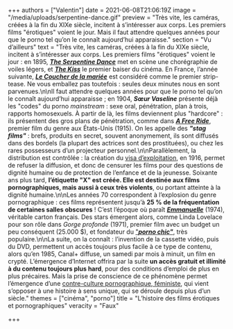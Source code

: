+++
authors = ["Valentin"]
date = 2021-06-08T21:06:19Z
image = "/media/uploads/serpentine-dance.gif"
preview = "Très vite, les caméras, créées à la fin du XIXe siècle, incitent à s’intéresser aux corps. Les premiers films \"érotiques\" voient le jour. Mais il faut attendre quelques années pour que le porno tel qu’on le connaît aujourd’hui apparaisse."
section = "Vu d’ailleurs"
text = "Très vite, les caméras, créées à la fin du XIXe siècle, incitent à s’intéresser aux corps. Les premiers films \"érotiques\" voient le jour&nbsp;: en 1895, [**_The Serpentine Dance_**](https://www.youtube.com/watch?v=8zkXb4aWVZs) met en scène une chorégraphie de voiles légers, et [**_The Kiss_**](https://www.youtube.com/watch?v=IUyTcpvTPu0) le premier baiser du cinéma. En France, l’année suivante, [___Le Coucher de la mariée___](https://www.youtube.com/watch?v=gpLbQY-aycE) est considéré comme le premier strip-tease. Ne vous emballez pas toutefois&nbsp;: seules deux minutes nous en sont parvenues.\n\nIl faut attendre quelques années pour que le porno tel qu’on le connaît aujourd’hui apparaisse&nbsp;; en 1904, ___Sœur Vaseline___ présente déjà les \"codes\" du porno _mainstream_&nbsp;: sexe oral, pénétration, plan à trois, rapports homosexuels. À partir de là, les films deviennent plus \"hardcore\"&nbsp;: ils présentent des gros plans de pénétration, comme dans [**_A Free Ride_**](https://commons.wikimedia.org/wiki/File:A_Free_Ride_(1915).ogv), premier film du genre aux États-Unis (1915). On les appelle des **_\"stag films\"_**&nbsp;: brefs, produits en secret, souvent anonymement, ils sont diffusés dans des bordels (la plupart des actrices sont des prostituées), ou chez les rares possesseurs d’un projecteur personnel.\n\nParallèlement, la distribution est contrôlée&nbsp;: la création du [visa d’exploitation](https://www.legifrance.gouv.fr/codes/article_lc/LEGIARTI000020908699/), en 1916, permet de refuser la diffusion, et donc de censurer les films pour des questions de dignité humaine ou de protection de l’enfance et de la jeunesse. Soixante ans plus tard, **l’étiquette \"X\" est créée. Elle est destinée aux films pornographiques, mais aussi à ceux très violents**, ou portant atteinte à la dignité humaine.\n\nLes années 70 correspondent à l’explosion du genre pornographique&nbsp;: ces films représentent jusqu’à __25&nbsp;% de la fréquentation de certaines salles obscures__&nbsp;! C’est l’époque où paraît [___Emmanuelle___](https://www.youtube.com/watch?v=dDlk2BrZXuk) (1974), véritable carton français. Des stars émergent alors, comme Linda Lovelace pour son rôle dans _Gorge profonde_ (1971), premier film avec un budget un peu conséquent (25.000 $), et fondateur du [\"**_porno chic\"_**](https://www.nytimes.com/1973/01/21/archives/pornochic-hardcore-grows-fashionableand-very-profitable.html), très populaire.\n\nLa suite, on la connaît&nbsp;: l’invention de la cassette vidéo, puis du DVD, permettent un accès toujours plus facile à ce type de contenu, alors qu’en 1985, Canal+ diffuse, un samedi par mois à minuit, un film en crypté. L’émergence d’Internet offrira par la suite **un accès gratuit et illimité à du contenu toujours plus hard**, pour des conditions d’emploi de plus en plus précaires. Mais la prise de conscience de ce phénomène permet l’émergence d’une [contre-culture pornographique, féministe](https://lepointq.com/articles/20-12/le-son-du-desir-un-podcast-porno-feministe-qui-va-faire-jouir-vos-oreilles/), qui vient s’opposer à une histoire à sens unique, qui se déroule depuis plus d’un siècle."
themes = ["cinéma", "porno"]
title = "L’histoire des films érotiques et pornographiques"
veracity = "Faux"

+++
